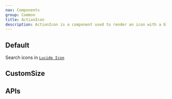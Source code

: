 ```yaml
---
nav: Components
group: Common
title: ActionIcon
description: ActionIcon is a component used to render an icon with a block around it
---
```


## Default

Search icons in [`Lucide Icon`](https://lucide.dev/)

<code src="./demos/index.tsx" nopadding></code>

## CustomSize

<code src="./demos/CustomSize.tsx" nopadding></code>

## APIs

<API></API>
